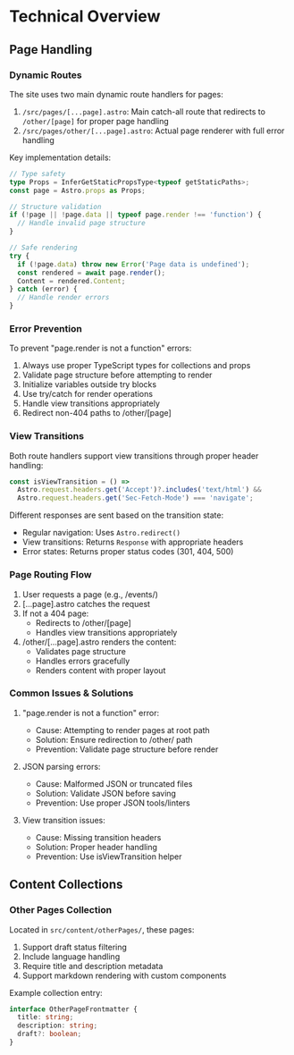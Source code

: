 # Technical Overview

## Page Handling

### Dynamic Routes

The site uses two main dynamic route handlers for pages:

1. `/src/pages/[...page].astro`: Main catch-all route that redirects to `/other/[page]` for proper page handling
2. `/src/pages/other/[...page].astro`: Actual page renderer with full error handling

Key implementation details:

```typescript
// Type safety
type Props = InferGetStaticPropsType<typeof getStaticPaths>;
const page = Astro.props as Props;

// Structure validation
if (!page || !page.data || typeof page.render !== 'function') {
  // Handle invalid page structure
}

// Safe rendering
try {
  if (!page.data) throw new Error('Page data is undefined');
  const rendered = await page.render();
  Content = rendered.Content;
} catch (error) {
  // Handle render errors
}
```

### Error Prevention

To prevent "page.render is not a function" errors:

1. Always use proper TypeScript types for collections and props
2. Validate page structure before attempting to render
3. Initialize variables outside try blocks
4. Use try/catch for render operations
5. Handle view transitions appropriately
6. Redirect non-404 paths to /other/[page]

### View Transitions

Both route handlers support view transitions through proper header handling:

```typescript
const isViewTransition = () => 
  Astro.request.headers.get('Accept')?.includes('text/html') && 
  Astro.request.headers.get('Sec-Fetch-Mode') === 'navigate';
```

Different responses are sent based on the transition state:

- Regular navigation: Uses `Astro.redirect()`
- View transitions: Returns `Response` with appropriate headers
- Error states: Returns proper status codes (301, 404, 500)

### Page Routing Flow

1. User requests a page (e.g., /events/)
2. [...page].astro catches the request
3. If not a 404 page:
   - Redirects to /other/[page]
   - Handles view transitions appropriately
4. /other/[...page].astro renders the content:
   - Validates page structure
   - Handles errors gracefully
   - Renders content with proper layout

### Common Issues & Solutions

1. "page.render is not a function" error:
   - Cause: Attempting to render pages at root path
   - Solution: Ensure redirection to /other/ path
   - Prevention: Validate page structure before render

2. JSON parsing errors:
   - Cause: Malformed JSON or truncated files
   - Solution: Validate JSON before saving
   - Prevention: Use proper JSON tools/linters

3. View transition issues:
   - Cause: Missing transition headers
   - Solution: Proper header handling
   - Prevention: Use isViewTransition helper

## Content Collections

### Other Pages Collection

Located in `src/content/otherPages/`, these pages:

1. Support draft status filtering
2. Include language handling
3. Require title and description metadata
4. Support markdown rendering with custom components

Example collection entry:
```typescript
interface OtherPageFrontmatter {
  title: string;
  description: string;
  draft?: boolean;
}
